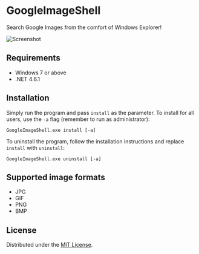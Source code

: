 # GoogleImageShell

Search Google Images from the comfort of Windows Explorer!

![Screenshot](http://i.imgur.com/1P4nb0P.png)

## Requirements

- Windows 7 or above
- .NET 4.6.1

## Installation

Simply run the program and pass `install` as the parameter. To install
for all users, use the `-a` flag (remember to run as administrator):

`GoogleImageShell.exe install [-a]`

To uninstall the program, follow the installation instructions and replace
`install` with `uninstall`:

`GoogleImageShell.exe uninstall [-a]`

## Supported image formats

- JPG
- GIF
- PNG
- BMP

## License

Distributed under the [MIT License](http://opensource.org/licenses/MIT).

